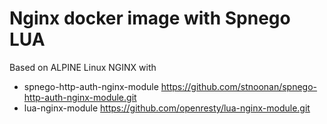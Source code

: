 ﻿# Nginx docker image with Spnego LUA
Based on ALPINE Linux
NGINX with
- spnego-http-auth-nginx-module https://github.com/stnoonan/spnego-http-auth-nginx-module.git
- lua-nginx-module https://github.com/openresty/lua-nginx-module.git 	
